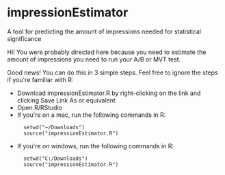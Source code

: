# impressionEstimator
A tool for predicting the amount of impressions needed for statistical significance

Hi! You were probably directed here because you need to estimate the amount of impressions you need to run your A/B or MVT test.

Good news! You can do this in 3 simple steps. Feel free to ignore the steps if you're familiar with R:

<ul>
<li> Download impressionEstimator.R by right-clicking on the link and clicking Save Link As or equivalent
<li> Open R/RStudio 
<li> If you're on a mac, run the following commands in R:

      setwd("~/Downloads")
      source("impressionEstimator.R")
      
      
<li> If you're on windows, run the following commands in R:

      setwd("C:/Downloads")
      source("impressionEstimator.R")
      
      
</ul>

